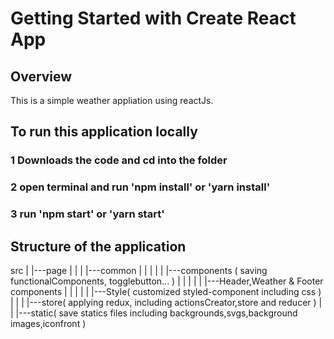 # Getting Started with Create React App

## Overview

This is a simple weather appliation using reactJs. 

## To run this application locally

### 1 Downloads the code and cd into the folder

### 2 open terminal and run 'npm install' or 'yarn install'

### 3 run 'npm start' or 'yarn start'

## Structure of the application

src
 |
 |---page
 |    |
 |    |---common
 |    |     |
 |    |     |---components ( saving functionalComponents, togglebutton... )
 |    |     |
 |    |     |---Header,Weather & Footer components
 |    |     |
 |    |     |---Style( customized styled-component including css )
 |    |
 |    |---store( applying redux, including actionsCreator,store and reducer )
 |
 |
 |---static( save statics files including backgrounds,svgs,background images,iconfront )
